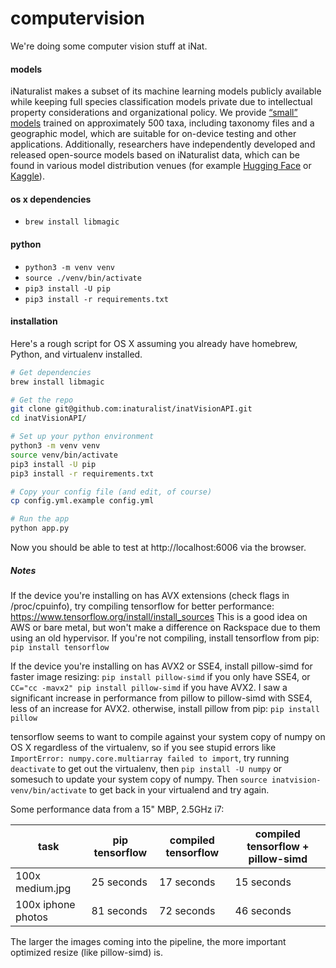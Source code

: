 # computervision

We're doing some computer vision stuff at iNat.

#### models

iNaturalist makes a subset of its machine learning models publicly available while keeping full species classification models private due to intellectual property considerations and organizational policy. We provide [“small” models](https://github.com/inaturalist/model-files) trained on approximately 500 taxa, including taxonomy files and a geographic model, which are suitable for on-device testing and other applications. Additionally, researchers have independently developed and released open-source models based on iNaturalist data, which can be found in various model distribution venues (for example [Hugging Face](https://huggingface.co/models?search=inaturalist) or [Kaggle](https://www.kaggle.com/models?query=inaturalist)).

#### os x dependencies
- `brew install libmagic`

#### python

- `python3 -m venv venv`
- `source ./venv/bin/activate`
- `pip3 install -U pip`
- `pip3 install -r requirements.txt`

#### installation

Here's a rough script for OS X assuming you already have homebrew, Python, and virtualenv installed.

```bash
# Get dependencies
brew install libmagic

# Get the repo
git clone git@github.com:inaturalist/inatVisionAPI.git
cd inatVisionAPI/

# Set up your python environment
python3 -m venv venv
source venv/bin/activate
pip3 install -U pip
pip3 install -r requirements.txt

# Copy your config file (and edit, of course)
cp config.yml.example config.yml

# Run the app
python app.py

```

Now you should be able to test at http://localhost:6006 via the browser.

##### Notes

If the device you're installing on has AVX extensions (check flags in /proc/cpuinfo), try compiling tensorflow for better performance:
https://www.tensorflow.org/install/install_sources
This is a good idea on AWS or bare metal, but won't make a difference on Rackspace due to them using an old hypervisor.
If you're not compiling, install tensorflow from pip: `pip install tensorflow`

If the device you're installing on has AVX2 or SSE4, install pillow-simd for faster image resizing:
`pip install pillow-simd` if you only have SSE4, or `CC="cc -mavx2" pip install pillow-simd` if you have AVX2. I saw a significant increase in performance from pillow to pillow-simd with SSE4, less of an increase for AVX2.
otherwise, install pillow from pip: `pip install pillow`

tensorflow seems to want to compile against your system copy of numpy on OS X regardless of the virtualenv, so if you see stupid errors like `ImportError: numpy.core.multiarray failed to import`, try running `deactivate` to get out the virtualenv, then `pip install -U numpy` or somesuch to update your system copy of numpy. Then `source inatvision-venv/bin/activate` to get back in your virtualend and try again.

Some performance data from a 15" MBP, 2.5GHz i7:

| task               | pip tensorflow | compiled tensorflow | compiled tensorflow + pillow-simd |
| ------------------ | -------------- | ------------------- | --------------------------------- |
| 100x medium.jpg    | 25 seconds     | 17 seconds          | 15 seconds                        |
| 100x iphone photos | 81 seconds     | 72 seconds          | 46 seconds                        | 

The larger the images coming into the pipeline, the more important optimized resize (like pillow-simd) is.
